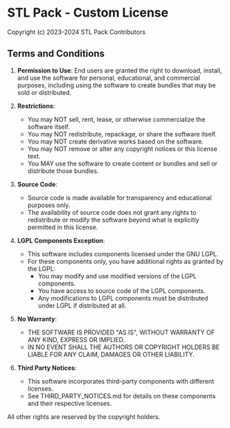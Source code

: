 # STL Pack - Custom License

Copyright (c) 2023-2024 STL Pack Contributors

## Terms and Conditions

1. **Permission to Use**: End users are granted the right to download, install, and use the software for personal, educational, and commercial purposes, including using the software to create bundles that may be sold or distributed.

2. **Restrictions**:
    - You may NOT sell, rent, lease, or otherwise commercialize the software itself.
    - You may NOT redistribute, repackage, or share the software itself.
    - You may NOT create derivative works based on the software.
    - You may NOT remove or alter any copyright notices or this license text.
    - You MAY use the software to create content or bundles and sell or distribute those bundles.

3. **Source Code**:
    - Source code is made available for transparency and educational purposes only.
    - The availability of source code does not grant any rights to redistribute or modify the software beyond what is explicitly permitted in this license.

4. **LGPL Components Exception**:
    - This software includes components licensed under the GNU LGPL.
    - For these components only, you have additional rights as granted by the LGPL:
        - You may modify and use modified versions of the LGPL components.
        - You have access to source code of the LGPL components.
        - Any modifications to LGPL components must be distributed under LGPL if distributed at all.

5. **No Warranty**:
    - THE SOFTWARE IS PROVIDED "AS IS", WITHOUT WARRANTY OF ANY KIND, EXPRESS OR IMPLIED.
    - IN NO EVENT SHALL THE AUTHORS OR COPYRIGHT HOLDERS BE LIABLE FOR ANY CLAIM, DAMAGES OR OTHER LIABILITY.

6. **Third Party Notices**:
    - This software incorporates third-party components with different licenses.
    - See THIRD_PARTY_NOTICES.md for details on these components and their respective licenses.

All other rights are reserved by the copyright holders.